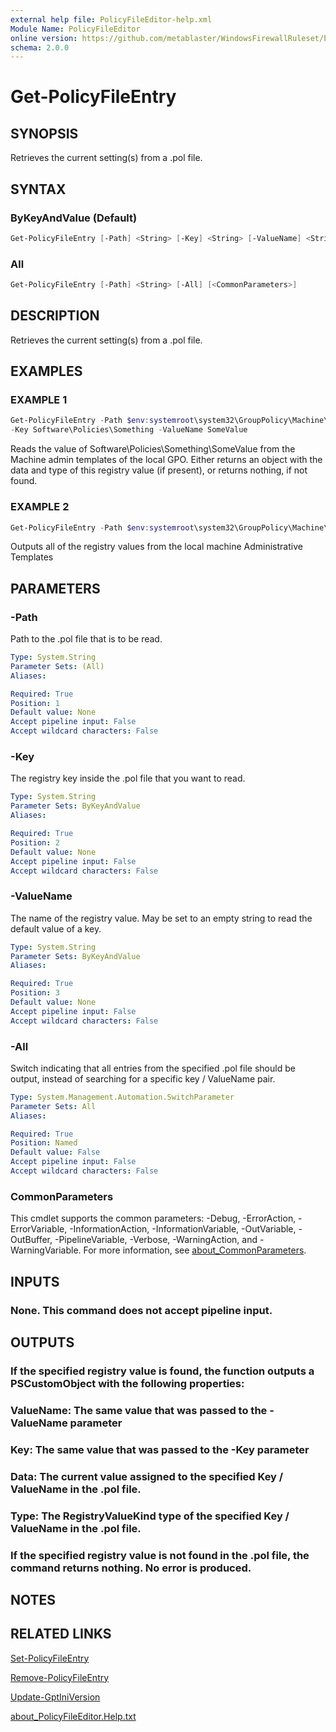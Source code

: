 ```yaml
---
external help file: PolicyFileEditor-help.xml
Module Name: PolicyFileEditor
online version: https://github.com/metablaster/WindowsFirewallRuleset/blob/master/Modules/PolicyFileEditor/Help/en-US/Get-PolicyFileEntry.md
schema: 2.0.0
---
```


# Get-PolicyFileEntry

## SYNOPSIS

Retrieves the current setting(s) from a .pol file.

## SYNTAX

### ByKeyAndValue (Default)

```powershell
Get-PolicyFileEntry [-Path] <String> [-Key] <String> [-ValueName] <String> [<CommonParameters>]
```

### All

```powershell
Get-PolicyFileEntry [-Path] <String> [-All] [<CommonParameters>]
```

## DESCRIPTION

Retrieves the current setting(s) from a .pol file.

## EXAMPLES

### EXAMPLE 1

```powershell
Get-PolicyFileEntry -Path $env:systemroot\system32\GroupPolicy\Machine\registry.pol `
-Key Software\Policies\Something -ValueName SomeValue
```

Reads the value of Software\Policies\Something\SomeValue from the Machine admin templates of the local GPO.
Either returns an object with the data and type of this registry value (if present),
or returns nothing, if not found.

### EXAMPLE 2

```powershell
Get-PolicyFileEntry -Path $env:systemroot\system32\GroupPolicy\Machine\registry.pol -All
```

Outputs all of the registry values from the local machine Administrative Templates

## PARAMETERS

### -Path

Path to the .pol file that is to be read.

```yaml
Type: System.String
Parameter Sets: (All)
Aliases:

Required: True
Position: 1
Default value: None
Accept pipeline input: False
Accept wildcard characters: False
```

### -Key

The registry key inside the .pol file that you want to read.

```yaml
Type: System.String
Parameter Sets: ByKeyAndValue
Aliases:

Required: True
Position: 2
Default value: None
Accept pipeline input: False
Accept wildcard characters: False
```

### -ValueName

The name of the registry value.
May be set to an empty string to read the default value of a key.

```yaml
Type: System.String
Parameter Sets: ByKeyAndValue
Aliases:

Required: True
Position: 3
Default value: None
Accept pipeline input: False
Accept wildcard characters: False
```

### -All

Switch indicating that all entries from the specified .pol file should be output,
instead of searching for a specific key / ValueName pair.

```yaml
Type: System.Management.Automation.SwitchParameter
Parameter Sets: All
Aliases:

Required: True
Position: Named
Default value: False
Accept pipeline input: False
Accept wildcard characters: False
```

### CommonParameters

This cmdlet supports the common parameters: -Debug, -ErrorAction, -ErrorVariable, -InformationAction, -InformationVariable, -OutVariable, -OutBuffer, -PipelineVariable, -Verbose, -WarningAction, and -WarningVariable. For more information, see [about_CommonParameters](http://go.microsoft.com/fwlink/?LinkID=113216).

## INPUTS

### None.  This command does not accept pipeline input.

## OUTPUTS

### If the specified registry value is found, the function outputs a PSCustomObject with the following properties:

### ValueName:  The same value that was passed to the -ValueName parameter

### Key:        The same value that was passed to the -Key parameter

### Data:       The current value assigned to the specified Key / ValueName in the .pol file.

### Type:       The RegistryValueKind type of the specified Key / ValueName in the .pol file.

### If the specified registry value is not found in the .pol file, the command returns nothing. No error is produced.

## NOTES

## RELATED LINKS

[Set-PolicyFileEntry]()

[Remove-PolicyFileEntry]()

[Update-GptIniVersion]()

[about_PolicyFileEditor.Help.txt]()

